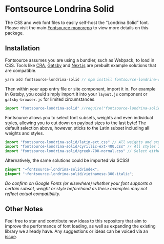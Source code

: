 # Fontsource Londrina Solid

The CSS and web font files to easily self-host the “Londrina Solid” font. Please visit the main [Fontsource monorepo](https://github.com/DecliningLotus/fontsource) to view more details on this package.

## Installation

Fontsource assumes you are using a bundler, such as Webpack, to load in CSS. Tools like [CRA](https://create-react-app.dev/), [Gatsby](https://www.gatsbyjs.org/) and [Next.js](https://nextjs.org/) are prebuilt example solutions that are compatible.

```javascript
yarn add fontsource-londrina-solid // npm install fontsource-londrina-solid
```

Then within your app entry file or site component, import it in. For example in Gatsby, you could simply import it into your `layout.js` component or `gatsby-browser.js` for limited circumstances.

```javascript
import "fontsource-londrina-solid" //require("fontsource-londrina-solid")
```

Fontsource allows you to select font subsets, weights and even individual styles, allowing you to cut down on payload sizes to the last byte! The default selection above, however, sticks to the Latin subset including all weights and styles.

```javascript
import "fontsource-londrina-solid/latin-ext.css" // All weights and styles included.
import "fontsource-londrina-solid/cyrillic-ext-400.css" // All styles included.
import "fontsource-londrina-solid/greek-700-normal.css" // Select either normal or italic.
```

Alternatively, the same solutions could be imported via SCSS!

```scss
@import "~fontsource-londrina-solid/index";
@import "~fontsource-londrina-solid/vietnamese-300-italic";
```

_Do confirm on Google Fonts (or elsewhere) whether your font supports a certain subset, weight or style beforehand as these examples may not reflect actual compatibility._

## Other Notes

Feel free to star and contribute new ideas to this repository that aim to improve the performance of font loading, as well as expanding the existing library we already have. Any suggestions or ideas can be voiced via an [issue](https://github.com/DecliningLotus/fontsource/issues).
